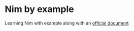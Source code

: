 # Nim by example
Learning Nim with example along with an [official document](https://nim-by-example.github.io/)
